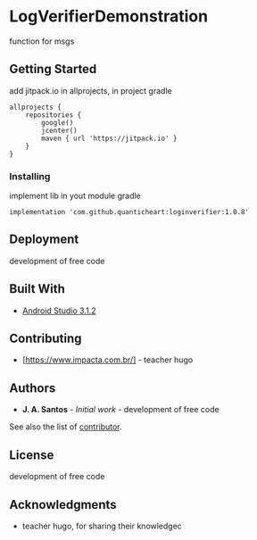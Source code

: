 # LogVerifierDemonstration 

function for msgs

## Getting Started

add jitpack.io in allprojects, in project gradle

    allprojects {
        repositories {
            google()
            jcenter()
            maven { url 'https://jitpack.io' }
        }
    }

  

### Installing

 implement lib in yout module gradle
 
    implementation 'com.github.quanticheart:loginverifier:1.0.8'


## Deployment

 development of free code

## Built With

* [Android Studio 3.1.2](https://developer.android.com/studio/) 

## Contributing

* [https://www.impacta.com.br/] - teacher hugo

## Authors

* **J. A. Santos** - *Initial work* - development of free code

See also the list of [contributor](https://github.com/jonnlibrarydemonstrator?tab=repositories).

## License
 development of free code

## Acknowledgments

* teacher hugo, for sharing their knowledgec

